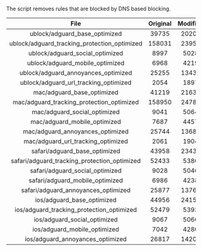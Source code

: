 The script removes rules that are blocked by DNS based blocking.


| File | Original | Modified |
|:----:|:-----:|:-----:|
| ublock/adguard_base_optimized | 39735 | 20207 |
| ublock/adguard_tracking_protection_optimized | 158031 | 23956 |
| ublock/adguard_social_optimized | 8997 | 5028 |
| ublock/adguard_mobile_optimized | 6968 | 4219 |
| ublock/adguard_annoyances_optimized | 25255 | 13437 |
| ublock/adguard_url_tracking_optimized | 2054 | 1897 |
| mac/adguard_base_optimized | 41219 | 21634 |
| mac/adguard_tracking_protection_optimized | 158950 | 24783 |
| mac/adguard_social_optimized | 9041 | 5064 |
| mac/adguard_mobile_optimized | 7687 | 4457 |
| mac/adguard_annoyances_optimized | 25744 | 13685 |
| mac/adguard_url_tracking_optimized | 2061 | 1904 |
| safari/adguard_base_optimized | 43958 | 23430 |
| safari/adguard_tracking_protection_optimized | 52433 | 5386 |
| safari/adguard_social_optimized | 9028 | 5046 |
| safari/adguard_mobile_optimized | 6986 | 4238 |
| safari/adguard_annoyances_optimized | 25877 | 13761 |
| ios/adguard_base_optimized | 44956 | 24152 |
| ios/adguard_tracking_protection_optimized | 52479 | 5393 |
| ios/adguard_social_optimized | 9067 | 5066 |
| ios/adguard_mobile_optimized | 7042 | 4280 |
| ios/adguard_annoyances_optimized | 26817 | 14203 |